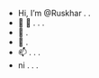 - Hi, I’m @Ruskhar . . 
- 👀 👀 . . .
- 🌱 . 
- 💞️ . 
- 📫 . . .
- ni . . . 

<!---
Ruskhar/Ruskhar is a ✨ special ✨ repository because its `README.md` (this file) appears on your GitHub profile.
You can click the Preview link to take a look at your changes.
--->
